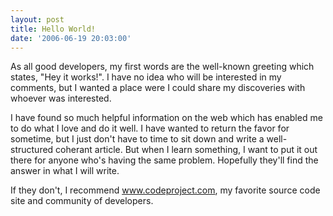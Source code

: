```yaml
---
layout: post
title: Hello World!
date: '2006-06-19 20:03:00'
---
```


As all good developers, my first words are the well-known greeting which states, "Hey it works!". I have no idea who will be interested in my comments, but I wanted a place were I could share my discoveries with whoever was interested.

I have found so much helpful information on the web which has enabled me to do what I love and do it well. I have wanted to return the favor for sometime, but I just don't have to time to sit down and write a well-structured coherant article. But when I learn something, I want to put it out there for anyone who's having the same problem. Hopefully they'll find the answer in what I will write.

If they don't, I recommend www.codeproject.com, my favorite source code site and community of developers.